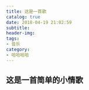 ```yaml
---
title: 这是一首歌
catalog: true
date: 2018-04-19 21:02:59
subtitle:
header-img:
tags:
- 音乐
category:
- 哈哈哈哈
---
```


## 这是一首简单的小情歌